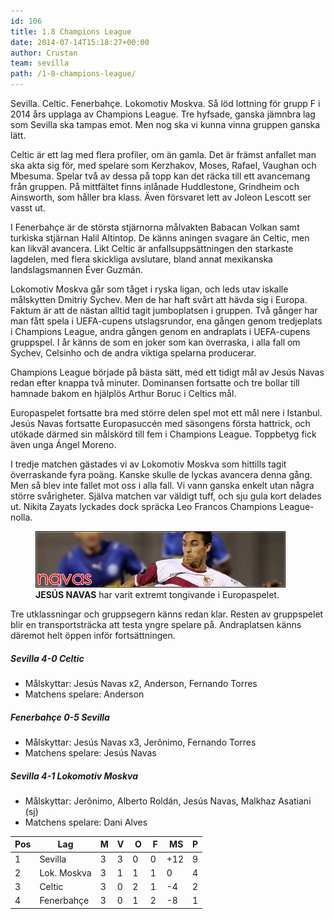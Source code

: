 ```yaml
---
id: 106
title: 1.8 Champions League
date: 2014-07-14T15:18:27+00:00
author: Crustan
team: sevilla
path: /1-8-champions-league/
---
```


Sevilla. Celtic. Fenerbahçe. Lokomotiv Moskva. Så löd lottning för grupp F i 2014 års upplaga av Champions League. Tre hyfsade, ganska jämnbra lag som Sevilla ska tampas emot. Men nog ska vi kunna vinna gruppen ganska lätt.

Celtic är ett lag med flera profiler, om än gamla. Det är främst anfallet man ska akta sig för, med spelare som Kerzhakov, Moses, Rafael, Vaughan och Mbesuma. Spelar två av dessa på topp kan det räcka till ett avancemang från gruppen. På mittfältet finns inlånade Huddlestone, Grindheim och Ainsworth, som håller bra klass. Även försvaret lett av Joleon Lescott ser vasst ut.

I Fenerbahçe är de största stjärnorna målvakten Babacan Volkan samt turkiska stjärnan Halil Altintop. De känns aningen svagare än Celtic, men kan likväl avancera. Likt Celtic är anfallsuppsättningen den starkaste lagdelen, med flera skickliga avslutare, bland annat mexikanska landslagsmannen Éver Guzmán.

Lokomotiv Moskva går som tåget i ryska ligan, och leds utav iskalle målskytten Dmitriy Sychev. Men de har haft svårt att hävda sig i Europa. Faktum är att de nästan alltid tagit jumboplatsen i gruppen. Två gånger har man fått spela i UEFA-cupens utslagsrundor, ena gången genom tredjeplats i Champions League, andra gången genom en andraplats i UEFA-cupens gruppspel. I år känns de som en joker som kan överraska, i alla fall om Sychev, Celsinho och de andra viktiga spelarna producerar.

Champions League började på bästa sätt, med ett tidigt mål av Jesús Navas redan efter knappa två minuter. Dominansen fortsatte och tre bollar till hamnade bakom en hjälplös Arthur Boruc i Celtics mål.

Europaspelet fortsatte bra med större delen spel mot ett mål nere i Istanbul. Jesús Navas fortsatte Europasuccén med säsongens första hattrick, och utökade därmed sin målskörd till fem i Champions League. Toppbetyg fick även unga Ángel Moreno.

I tredje matchen gästades vi av Lokomotiv Moskva som hittills tagit överraskande fyra poäng. Kanske skulle de lyckas avancera denna gång. Men så blev inte fallet mot oss i alla fall. Vi vann ganska enkelt utan några större svårigheter. Själva matchen var väldigt tuff, och sju gula kort delades ut. Nikita Zayats lyckades dock spräcka Leo Francos Champions League-nolla.

<figure>
  <img src="../images/navas2.png" alt="navas2" />
  <figcaption><strong>JESÚS NAVAS</strong> har varit extremt tongivande i Europaspelet.</figcaption>
</figure>

Tre utklassningar och gruppsegern känns redan klar. Resten av gruppspelet blir en transportsträcka att testa yngre spelare på. Andraplatsen känns däremot helt öppen inför fortsättningen.

##### Sevilla 4-0 Celtic

- Målskyttar: Jesús Navas x2, Anderson, Fernando Torres
- Matchens spelare: Anderson

##### Fenerbahçe 0-5 Sevilla

- Målskyttar: Jesús Navas x3, Jerônimo, Fernando Torres
- Matchens spelare: Jesús Navas

##### Sevilla 4-1 Lokomotiv Moskva

- Målskyttar: Jerônimo, Alberto Roldán, Jesús Navas, Malkhaz Asatiani (sj)
- Matchens spelare: Dani Alves

| Pos | Lag         | M   | V   |  O  |  F  |  MS | P   |
| --- | ----------- | --- | --- | --- | --- | --- | --- |
| 1   | Sevilla     | 3   | 3   | 0   | 0   | +12 | 9   |
| 2   | Lok. Moskva | 3   | 1   | 1   | 1   | 0   | 4   |
| 3   | Celtic      | 3   | 0   | 2   | 1   | -4  | 2   |
| 4   | Fenerbahçe  | 3   | 0   | 1   | 2   | -8  | 1   |
